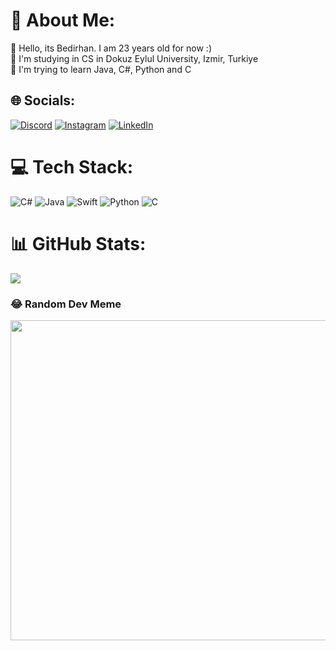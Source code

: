 # 💫 About Me:
👋 Hello, its Bedirhan. I am 23 years old for now :)<br>🏫 I'm studying in CS in Dokuz Eylul University, Izmir, Turkiye<br>🌱 I'm trying to learn Java, C#, Python and C


## 🌐 Socials:
[![Discord](https://img.shields.io/badge/Discord-%237289DA.svg?logo=discord&logoColor=white)](https://discord.gg/banabedoderler#2473) [![Instagram](https://img.shields.io/badge/Instagram-%23E4405F.svg?logo=Instagram&logoColor=white)](https://instagram.com/bedirhankaraahmetli) [![LinkedIn](https://img.shields.io/badge/LinkedIn-%230077B5.svg?logo=linkedin&logoColor=white)](https://linkedin.com/in/bedirhankaraahmetli) 

# 💻 Tech Stack:
![C#](https://img.shields.io/badge/c%23-%23239120.svg?style=for-the-badge&logo=c-sharp&logoColor=white) ![Java](https://img.shields.io/badge/java-%23ED8B00.svg?style=for-the-badge&logo=java&logoColor=white) ![Swift](https://img.shields.io/badge/swift-F54A2A?style=for-the-badge&logo=swift&logoColor=white) ![Python](https://img.shields.io/badge/python-3670A0?style=for-the-badge&logo=python&logoColor=ffdd54) ![C](https://img.shields.io/badge/c-%2300599C.svg?style=for-the-badge&logo=c&logoColor=white)
# 📊 GitHub Stats:
![](https://github-readme-stats.vercel.app/api/top-langs/?username=bedirhankaraahmetli&theme=algolia&hide_border=false&include_all_commits=false&count_private=false&layout=compact)

### 😂 Random Dev Meme
<img src="https://rm.up.railway.app/" width="512px"/>

<!-- Proudly created with GPRM ( https://gprm.itsvg.in ) -->

